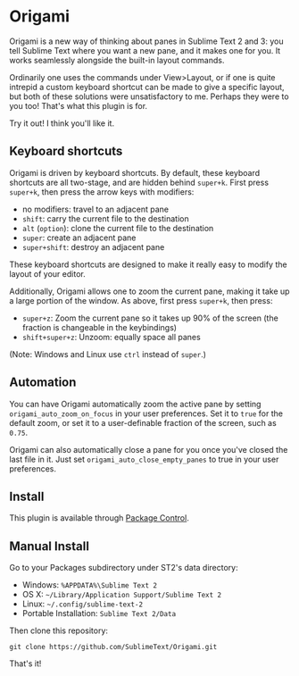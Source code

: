 Origami
======
Origami is a new way of thinking about panes in Sublime Text 2 and 3: you tell Sublime Text where you want a new pane, and it makes one for you. It works seamlessly alongside the built-in layout commands.

Ordinarily one uses the commands under View>Layout, or if one is quite intrepid a custom keyboard shortcut can be made to give a specific layout, but both of these solutions were unsatisfactory to me. Perhaps they were to you too! That's what this plugin is for.

Try it out! I think you'll like it.

Keyboard shortcuts
------------------
Origami is driven by keyboard shortcuts. By default, these keyboard shortcuts are all two-stage, and are hidden behind `super+k`. First press `super+k`, then press the arrow keys with modifiers:

* no modifiers: travel to an adjacent pane
* `shift`: carry the current file to the destination
* `alt` (`option`): clone the current file to the destination
* `super`: create an adjacent pane
* `super+shift`: destroy an adjacent pane

These keyboard shortcuts are designed to make it really easy to modify the layout of your editor.

Additionally, Origami allows one to zoom the current pane, making it take up a large portion of the window. As above, first press `super+k`, then press:

* `super+z`: Zoom the current pane so it takes up 90% of the screen (the fraction is changeable in the keybindings)
* `shift+super+z`: Unzoom: equally space all panes

(Note: Windows and Linux use `ctrl` instead of `super`.)

Automation
----------
You can have Origami automatically zoom the active pane by setting `origami_auto_zoom_on_focus` in your user preferences. Set it to `true` for the default zoom, or set it to a user-definable fraction of the screen, such as `0.75`.

Origami can also automatically close a pane for you once you've closed the last file in it. Just set `origami_auto_close_empty_panes` to true in your user preferences.

Install
-------

This plugin is available through [Package Control](http://wbond.net/sublime_packages/package_control).

Manual Install
--------------

Go to your Packages subdirectory under ST2's data directory:

* Windows: `%APPDATA%\Sublime Text 2`
* OS X: `~/Library/Application Support/Sublime Text 2`
* Linux: `~/.config/sublime-text-2`
* Portable Installation: `Sublime Text 2/Data`

Then clone this repository:

    git clone https://github.com/SublimeText/Origami.git

That's it!

